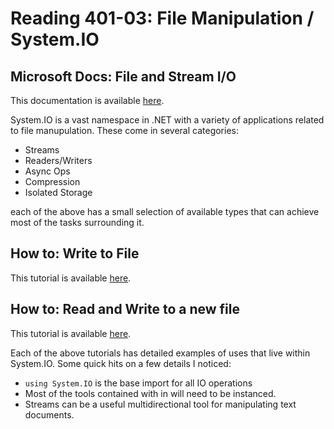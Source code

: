 # Reading 401-03: File Manipulation / System.IO

## Microsoft Docs: File and Stream I/O
This documentation is available [here](https://docs.microsoft.com/en-us/dotnet/standard/io/).

System.IO is a vast namespace in .NET with a variety of applications related to file manupulation. These come in several categories:

- Streams
- Readers/Writers
- Async Ops
- Compression
- Isolated Storage

each of the above has a small selection of available types that can achieve most of the tasks surrounding it. 

## How to: Write to File
This tutorial is available [here](https://docs.microsoft.com/en-us/dotnet/standard/io/how-to-write-text-to-a-file).

## How to: Read and Write to a new file
This tutorial is available [here](https://docs.microsoft.com/en-us/dotnet/standard/io/how-to-read-and-write-to-a-newly-created-data-file).

Each of the above tutorials has detailed examples of uses that live within System.IO. Some quick hits on a few details I noticed:

- `using System.IO` is the base import for all IO operations
- Most of the tools contained with in will need to be instanced. 
- Streams can be a useful multidirectional tool for manipulating text documents. 


